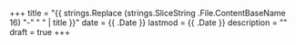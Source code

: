 +++
title = "{{ strings.Replace (strings.SliceString .File.ContentBaseName 16) "-" " " | title }}"
date = {{ .Date }}
lastmod = {{ .Date }}
description = ""
draft = true
+++
